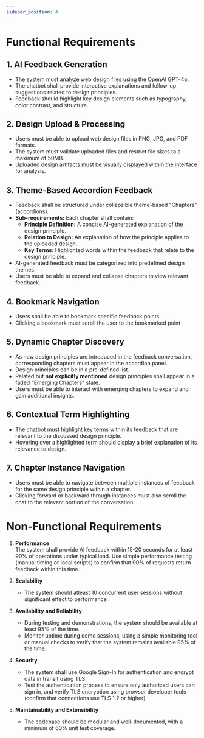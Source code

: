 ```yaml
---
sidebar_position: 4
---
```


# Functional Requirements

## 1. AI Feedback Generation
- The system must analyze web design files using the OpenAI GPT-4o.
- The chatbot shall provide interactive explanations and follow-up suggestions related to design principles.
- Feedback should highlight key design elements such as typography, color contrast, and structure.

## 2. Design Upload & Processing
- Users must be able to upload web design files in PNG, JPG, and PDF formats.
- The system must validate uploaded files and restrict file sizes to a maximum of 50MB.
- Uploaded design artifacts must be visually displayed within the interface for analysis.

## 3. Theme-Based Accordion Feedback
- Feedback shall be structured under collapsible theme-based "Chapters" (accordions).
- **Sub-requirements:** Each chapter shall contain:
  - **Principle Definition:** A concise AI-generated explanation of the design principle.
  - **Relation to Design:** An explanation of how the principle applies to the uploaded design.
  - **Key Terms:** Highlighted words within the feedback that relate to the design principle.
- AI-generated feedback must be categorized into predefined design themes.
- Users must be able to expand and collapse chapters to view relevant feedback.

## 4. Bookmark Navigation
- Users shall be able to bookmark specific feedback points
- Clicking a bookmark must scroll the user to the bookmarked point

## 5. Dynamic Chapter Discovery
- As new design principles are introduced in the feedback conversation, corresponding chapters must appear in the accordion panel.
- Design principles can be in a pre-defined list.
- Related but **not explicitly mentioned** design principles shall appear in a faded "Emerging Chapters" state.
- Users must be able to interact with emerging chapters to expand and gain additional insights.

## 6. Contextual Term Highlighting
- The chatbot must highlight key terms within its feedback that are relevant to the discussed design principle.
- Hovering over a highlighted term should display a brief explanation of its relevance to design.

## 7. Chapter Instance Navigation
- Users must be able to navigate between multiple instances of feedback for the same design principle within a chapter.
- Clicking forward or backward through instances must also scroll the chat to the relevant portion of the conversation.


# Non-Functional Requirements

1. **Performance**  
   The system shall provide AI feedback within 15-20 seconds for at least 90% of operations under typical load.
   Use simple performance testing (manual timing or local scripts) to confirm that 90% of requests return feedback within this time.

3. **Scalability**  
   - The system should atleast 10 concurrent user sessions without significant effect to performance .  
   
4. **Availability and Reliability**  
   - During testing and demonstrations, the system should be available at least 95% of the time.  
   - Monitor uptime during demo sessions, using a simple monitoring tool or manual checks to verify that the system remains available 95% of the time.

5. **Security**  
   - The system shall use Google Sign-In for authentication and encrypt data in transit using TLS.  
   - Test the authentication process to ensure only authorized users can sign in, and verify TLS encryption using browser developer tools (confirm that connections use TLS 1.2 or higher).

7. **Maintainability and Extensibility**  
   - The codebase should be modular and well-documented, with a minimum of 60% unit test coverage.  


